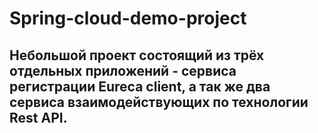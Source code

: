 # Spring-cloud-demo-project
## Небольшой проект состоящий из трёх отдельных приложений - сервиса регистрации Eureca client, а так же два сервиса взаимодействующих по технологии Rest API. 
